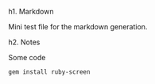 h1. Markdown

Mini test file for the markdown generation.


h2. Notes

Some code

<pre><code>gem install ruby-screen</pre></code>